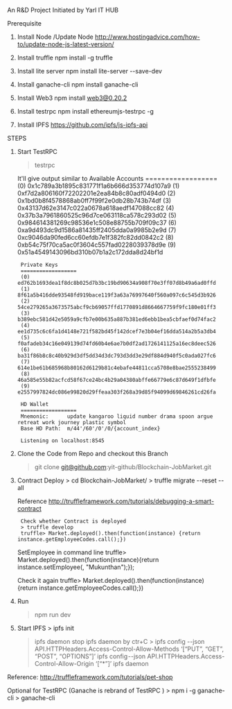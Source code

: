 An R&D Project Initiated by Yarl IT HUB

Prerequisite

1. Install Node /Update Node
	http://www.hostingadvice.com/how-to/update-node-js-latest-version/

2. Install truffle
	npm install -g truffle

3. Install lite server
	npm install lite-server --save-dev

4. Install ganache-cli
	npm install ganache-cli
	
5. Install Web3
	npm install web3@0.20.2

6. Install testrpc
	npm install ethereumjs-testrpc -g

7. Install IPFS
	https://github.com/ipfs/js-ipfs-api

STEPS

1. Start TestRPC
	> testrpc

   It'll give output similar to 
		Available Accounts
		==================
		(0) 0x1c789a3b1895c831771f1a6b666d353774d107a9
		(1) 0xf7d2a806160f72202201e2ea84b8c80adf0494d0
		(2) 0x1bd0b8f4578868ab0ff7f99f2e0db28b743b74df
		(3) 0x43137d62e3147c022a0678a618aedf147088cc82
		(4) 0x37b3a7961860525c96d7ce063118ca578c293d02
		(5) 0x984614381269c98536e1c508e88755b709f09c37
		(6) 0xa9d493dc9d1586a81435ff2405dda0a9985b2e9d
		(7) 0xc9046da90fed6cc60efdb7e1f382fc82dd0842c2
		(8) 0xb54c75f70ca5ac0f3604c557fad0228039378d9e
		(9) 0x51a4549143096bd310b07b1a2c172dda8d24bf1d

		Private Keys
		==================
		(0) ed762b1693dea1f8dc8b025d7b3bc19bd90634a908f70e3ff07d8b49a6ad0ffd
		(1) 8f61a5b416dde93548fd919bace119f3a63a76997640f560a097c6c545d3b926
		(2) 54ce279265a3673575abcf9cb69057ffd1770891d8664667759f9fc180e01ff3
		(3) b389ebc581d42e5059a9cfb7e00b635a887b381ed6ebb1bea5cbfaef0d74fac2
		(4) ee1d735c6c6fa1d4148e721f582bd45f142dcef7e3b04ef16dda514a2b5a3db4
		(5) f0afadeb34c16e049139d74fd60b4e6ae7b0df2ad1726141125a16ec8deec526
		(6) ba31f86b8c8c40b929d3df5dd34d3dc793d3dd3e29df884d940f5c0ada027fc6
		(7) 614e1be61b685968b80162d6129b81c4ebafe44811cca5708e8bae2555238499
		(8) 46a585e55b82acfcd58f67ce24bc4b29a04380abffe66779e6c87d649f1dfbfe
		(9) e2557997824dc086e99820d29ffeaa303f268a39d85f94099d69846261cd26fa

		HD Wallet
		==================
		Mnemonic:      update kangaroo liquid number drama spoon argue retreat work journey plastic symbol
		Base HD Path:  m/44'/60'/0'/0/{account_index}

		Listening on localhost:8545

2. Clone the Code from Repo and checkout this Branch
	> git clone git@github.com:yit-github/Blockchain-JobMarket.git

3. Contract Deploy
        > cd Blockchain-JobMarket/
        > truffle migrate --reset --all 

	Reference
		http://truffleframework.com/tutorials/debugging-a-smart-contract

        Check whether Contract is deployed
		> truffle develop
		truffle> Market.deployed().then(function(instance) {return instance.getEmployeeCodes.call();})

	SetEmployee in command line
		truffle> Market.deployed().then(function(instance){return instance.setEmployee(<Account>, "Mukunthan");});

	Check it again
		truffle> Market.deployed().then(function(instance) {return instance.getEmployeeCodes.call();})


4. Run
	> npm run dev

5. Start IPFS
        > ipfs init
	> ipfs daemon
        stop ipfs daemon by ctr+C
        > ipfs config --json API.HTTPHeaders.Access-Control-Allow-Methods ‘[“PUT”, “GET”, “POST”, “OPTIONS”]’
	> ipfs config --json API.HTTPHeaders.Access-Control-Allow-Origin ‘[“*”]’
	> ipfs daemon
   


Reference:
	http://truffleframework.com/tutorials/pet-shop


Optional for TestRPC (Ganache is rebrand of TestRPC )
	> npm i -g ganache-cli
	> ganache-cli

